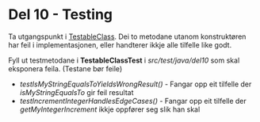 # Del 10 - Testing

Ta utgangspunkt i [TestableClass](TestableClass.java). Dei to metodane utanom konstruktøren har feil i implementasjonen, eller handterer ikkje alle tilfelle like godt. 

Fyll ut testmetodane i **TestableClassTest** i *src/test/java/del10* som skal eksponera feila. (Testane bør feile)

- *testIsMyStringEqualsToYieldsWrongResult()* - Fangar opp eit tilfelle der *isMyStringEqualsTo* gir feil resultat
- *testIncrementIntegerHandlesEdgeCases()* - Fangar opp eit tilfelle der *getMyIntegerIncrement* ikkje oppfører seg slik han skal